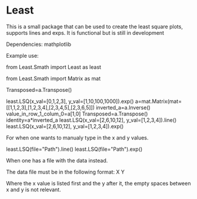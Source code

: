 # Least
This is a small package that can be used to create the least square plots, supports lines and exps. It is functional but is still in development 

Dependencies:
mathplotlib

Example use:

from Least.Smath import Least as least


from Least.Smath import Matrix as mat

Transposed=a.Transpose()

least.LSQ(x_val=[0,1,2,3], y_val=[1,10,100,1000]).exp()
a=mat.Matrix(mat=[[1,1,2,3],[1,2,3,4],[2,3,4,5],[2,3,6,5]])
inverted_a=a.Inverse()
value_in_row_1_colum_0=a[1,0]
Transposed=a.Transpose()
identity=a*inverted_a
least.LSQ(x_val=[2,6,10,12], y_val=[1,2,3,4]).line()
least.LSQ(x_val=[2,6,10,12], y_val=[1,2,3,4]).exp()



For when one wants to manualy type in the x and y values.


least.LSQ(file="Path").line()
least.LSQ(file="Path").exp()

When one has a file with the data instead.

The data file must be in the following format:
X Y

Where the x value is listed first and the y after it, the empty spaces between x and y is not relevant.
